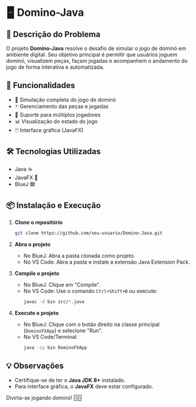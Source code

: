 # 🁢 Domino-Java

## 📝 Descrição do Problema
O projeto **Domino-Java** resolve o desafio de simular o jogo de dominó em ambiente digital. Seu objetivo principal é permitir que usuários joguem dominó, visualizem peças, façam jogadas e acompanhem o andamento do jogo de forma interativa e automatizada.

## 🚀 Funcionalidades
- 🎲 Simulação completa do jogo de dominó
- 🃏 Gerenciamento das peças e jogadas
- 👥 Suporte para múltiplos jogadores
- 📊 Visualização do estado do jogo
- 🖱️ Interface gráfica (JavaFX)

## 🛠️ Tecnologias Utilizadas
- Java ☕
- JavaFX 🎨
- BlueJ 🟦

## 📦 Instalação e Execução

1. **Clone o repositório**
   ```bash
   git clone https://github.com/seu-usuario/Domino-Java.git
   ```

2. **Abra o projeto**
   - No BlueJ: Abra a pasta clonada como projeto.
   - No VS Code: Abra a pasta e instale a extensão Java Extension Pack.

3. **Compile o projeto**
   - No BlueJ: Clique em "Compile".
   - No VS Code: Use o comando `Ctrl+Shift+B` ou execute:
     ```bash
     javac -d bin src/*.java
     ```

4. **Execute o projeto**
   - No BlueJ: Clique com o botão direito na classe principal (`DominoFXApp`) e selecione "Run".
   - No VS Code/Terminal:
     ```bash
     java -cp bin DominoFXApp
     ```

## 💡 Observações
- Certifique-se de ter o **Java JDK 8+** instalado.
- Para interface gráfica, o **JavaFX** deve estar configurado.

Divirta-se jogando dominó! 🁫🁬
